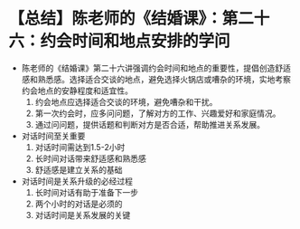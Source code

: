 # 【总结】陈老师的《结婚课》：第二十六：约会时间和地点安排的学问

-   陈老师的《结婚课》第二十六讲强调约会时间和地点的重要性，提倡创造舒适感和熟悉感。选择适合交谈的地点，避免选择火锅店或嘈杂的环境，实地考察约会地点的安静程度和适宜性。
    1.  约会地点应选择适合交谈的环境，避免嘈杂和干扰。
    2.  第一次约会时，应多问问题，了解对方的工作、兴趣爱好和家庭情况。
    3.  通过问问题，提供话题和判断对方是否合适，帮助推进关系发展。
-   对话时间至关重要
    1.  对话时间需达到1.5-2小时
    2.  长时间对话带来舒适感和熟悉感
    3.  舒适感是建立关系的基础
-   对话时间是关系升级的必经过程
    1.  长时间对话有助于准备下一步
    2.  两个小时的对话是必须的
    3.  对话时间是关系发展的关键